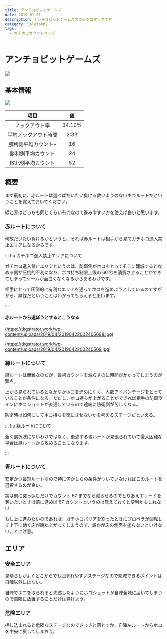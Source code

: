 ```yaml
---
title: アンチョビットゲームズ
date: 2019-01-01
description: アンチョビットゲームズのガチホコマップです
category: Splatoon2
tags:
  - ガチホコカウントマップ
---
```


# アンチョビットゲームズ

![](https://pbs.twimg.com/media/Ecf-BHpWsAAEU_c?format=jpg&name=large)

## 基本情報

![](https://pbs.twimg.com/media/EV-Gp0pXkAArUby?format=png&name=large)

|         項目         |   値   |
| :------------------: | :----: |
|    ノックアウト率    | 34.10% |
| 平均ノックアウト時間 |  2:33  |
| 勝利側平均カウント+  |   16   |
|  勝利側平均カウント  |   24   |
|  敗北側平均カウント  |   52   |

## 概要

まず最初に、赤ルートは選べばだいたい負ける救いようのないホコルートだということを覚えておいてください。

緑と青はどっちも同じくらい有力なので進みやすい方を使えば良いと思います。

### 赤ルートについて

何故だいたい負けるかというと、それは赤ルートは相手から見てガチホコ進入禁止エリアになるからです。

::: tip ガチホコ進入禁止エリアについて

ガチホコ進入禁止エリアというのは、防衛側がホコをとってそこに籠城すると攻める側が圧倒的不利になり、ホコ持ち制限上限の 60 秒を消費させることができてしまってゲームが面白くなくなるからあるわけです。

相手にとって圧倒的に有利なエリアを通ってホコを進めようとしているのですがから、無謀だということはわかってもらえると思います。

:::

#### 赤ルートから運ぼうとするとこうなる

(https://tkgstrator.work/wp-content/uploads/2019/04/20190422002405098.jpg)

(https://tkgstrator.work/wp-content/uploads/2019/04/2019042200240509.jpg)

### 緑ルートについて

緑ルートは無難なのだが、最初カウントを減らすのに時間がかかってしまうのが難点。

上から見られているとなかなかホコを進めにくく、人数アドバンテージをとっていることが条件になる。ただし、ホコ持ちが上がることができれば相手の防衛ラインにホコショットが直通しているので途端に防衛側が苦しくなる。

防衛時は如何にしてホコ持ちを楽にさせないかを考えるステージだといえる。

::: tip 緑ルートについて

全く選択肢にないわけではなく、後述する青ルートが見張られていて侵入困難な場合は緑ルートから攻めることになります。

:::

### 青ルートについて

安定かつ最短ルートなので特に何かしらの条件がついていなければこのルートを選択するのが良い。

実は前に突っ込むだけでカウント 67 までなら減らせるのでとりあえずリードを奪いたいときは前に進めば 67 カウントというのは覚えておくと便利かもしれない

もし上に進みたいのであれば、ガチホコバリアを割ったときにプロペラが回転して上下に動く床が跳ね上がってしまうので、誰かが床の側面を塗らないといけないことに注意。

## エリア

### 安全エリア

見晴らしがよくどこからでも囲まれやすいステージなので籠城できるポイントは自陣以外にはない。

自陣でホコを取られると先述したようにホコショットが自陣全域に届いてしまうので自陣に放置することだけは避けよう。

### 危険エリア

押し込まれると危険なステージなのでさっさと落とすか、自陣左ルートからホコを中央に戻してしまおう。
